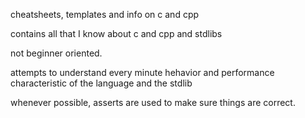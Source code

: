 cheatsheets, templates and info on c and cpp

contains all that I know about c and cpp and stdlibs

not beginner oriented.

attempts to understand every minute hehavior and performance
characteristic of the language and the stdlib

whenever possible, asserts are used to make sure things are correct.
